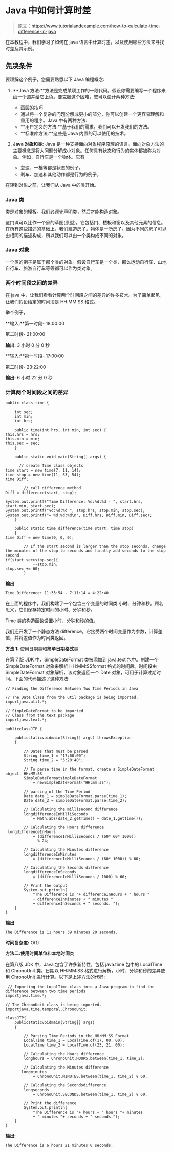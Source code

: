 # Java 中如何计算时差

> 原文：<https://www.tutorialandexample.com/how-to-calculate-time-difference-in-java>

在本教程中，我们学习了如何在 java 语言中计算时差，以及使用哪些方法来寻找时差及其示例。

## 先决条件

要理解这个例子，您需要熟悉以下 Java 编程概念:

1.  **Java 方法:**方法是完成某项工作的一段代码。假设你需要编写一个程序来画一个圆并给它上色。要克服这个困难，您可以设计两种方法:
    *   画圆的技巧
    *   通过将一个复杂的问题分解成更小的部分，你可以创建一个更容易理解和重用的程序。Java 中有两种方法:
    *   **用户定义的方法:**基于我们的需求，我们可以开发我们的方法。
    *   **标准库方法:**这些是 Java 内置的可以使用的技术。

2.  **Java 对象和类:** Java 是一种支持面向对象程序原理的语言。面向对象方法的主要概念是将大问题分解成小对象。任何具有状态和行为的实体都被称为对象。例如，自行车是一个物体。它有
    *   怠速、一档等都是状态的例子。
    *   刹车、加速和其他动作都是行为的例子。

在转到对象之前，让我们从 Java 中的类开始。

### Java 类

类是对象的模板。我们必须先声明类，然后才能构造对象。

这门课可以比作一个家的草图(原型)。它包括门、楼板和窗以及其他元素的信息。在所有这些描述的基础上，我们建造房子。物体是一所房子。因为不同的房子可以由相同的描述构成，所以我们可以由一个类构成不同的对象。

### Java 对象

一个类的例子是属于那个类的对象。假设自行车是一个类，那么运动自行车、山地自行车、旅游自行车等等都可以作为类对象。

### 两个时间段之间的差异

在 java 中，让我们看看计算两个时间段之间的差异的许多技术。为了简单起见，让我们假设给定的时间段是 HH:MM:SS 格式。

举个例子，

**输入:**第一时段- 18:00:00

第二时段- 21:00:00

**输出:** 3 小时 0 分 0 秒

**输入:**第一时段- 17:00:00

第二时段- 23:22:00

**输出:** 6 小时 22 分 0 秒

### 计算两个时间段之间的差异

```
public class time {

    int sec;
    int min;
    int hrs;

    public time(int hrs, int min, int sec) {
this.hrs = hrs;
this.min = min;
this.sec = sec;
    }

    public static void main(String[] args) {

      // create Time class objects
time start = new time(7, 11, 14);
time stop = new time(11, 33, 54);
time Diff;

        // call difference method
Diff = difference(start, stop);

System.out.printf("Time Difference: %d:%d:%d - ", start.hrs, start.min, start.sec);
System.out.printf("%d:%d:%d ", stop.hrs, stop.min, stop.sec);
System.out.printf("= %d:%d:%d\n", Diff.hrs, Diff.min, Diff.sec);
    }

    public static time difference(time start, time stop)
    {
time Diff = new time(0, 0, 0);

        // If the start second is larger than the stop seconds, change the minutes of the stop to seconds and finally add seconds to the stop second.
if(start.sec>stop.sec){
            --stop.min;
stop.sec += 60;
        } 
```

**输出**

```
Time Difference: 11:33:54 - 7:11:14 = 4:22:40
```

在上面的程序中，我们构建了一个包含三个变量的时间类:小时、分钟和秒。顾名思义，它们保存特定时间的小时、分钟和秒。

Time 类的构造函数设置小时、分钟和秒的值。

我们还开发了一个静态方法 difference，它接受两个时间变量作为参数，计算差值，并将差值作为时间类返回。

**方法 1:** 使用日期类和**简单日期格式**类

在第 7 版 JDK 中，SimpleDateFormat 类被添加到 java.text 包中。创建一个 SimpleDateFormat 对象来解析 HH:MM:SSformat 格式的时间段。时间段由 SimpleDateFormat 对象解析，该对象返回一个 Date 对象，可用于计算过期时间。下面的代码描述了这种方法:

```
// Finding the Difference Between Two Time Periods in Java

// The Date Class from the util package is being imported.
importjava.util.*;

// SimpleDateFormat to be imported
// Class from the text package
importjava.text.*;

publicclassJTP {

    publicstaticvoidmain(String[] args) throwsException
    {

        // Dates that must be parsed
        String time_1 = "17:00:00";
        String time_2 = "5:20:40";

        // To parse time in the format, create a SimpleDateFormat object. HH:MM:SS
        SimpleDateFormatsimpleDateFormat
            = newSimpleDateFormat("HH:mm:ss");

        // parsing of the Time Period
        Date date_1 = simpleDateFormat.parse(time_1);
        Date date_2 = simpleDateFormat.parse(time_2);

        // Calculating the millisecond difference
        longdifferenceInMilliSeconds
            = Math.abs(date_2.getTime() – date_1.getTime());

        // Calculating the Hours difference
 longdifferenceInHours
            = (differenceInMilliSeconds / (60* 60* 1000))
              % 24;

        // Calculating the Minutes difference
        longdifferenceInMinutes
            = (differenceInMilliSeconds / (60* 1000)) % 60;

        // Calculating the Seconds difference
        longdifferenceInSeconds
            = (differenceInMilliSeconds / 1000) % 60;

        // Print the output
        System.out.println(
            "The Difference is "+ differenceInHours + " hours "
            + differenceInMinutes + " minutes "
            + differenceInSeconds + " seconds. ");
    }
} 
```

**输出**

```
The Difference is 11 hours 39 minutes 20 seconds.
```

**时间复杂度:** O(1)

**方法二:**使用**时间单位**和**本地时间**类

在第八版 JDK 中，Java 包含了许多新特性，包括 java.time 包中的 LocalTime 和 ChronoUnit 类。日期以 HH:MM:SS 格式进行解析，小时、分钟和秒的差异使用 ChronoUnit 进行计算。以下是上述方法的代码:

```
 // Importing the LocalTime class into a Java program to find the difference between two time periods
importjava.time.*;

// The ChronoUnit class is being imported.
importjava.time.temporal.ChronoUnit;

classJTP{
    publicstaticvoidmain(String[] args)
    {

        // Parsing Time Periods in the HH:MM:SS Format
        LocalTime time_1 = LocalTime.of(17, 00, 00);
        LocalTime time_2 = LocalTime.of(23, 21, 00);

        // Calculating the Hours difference
        longhours = ChronoUnit.HOURS.between(time_1, time_2);

        // Calculating the Minutes difference
       longminutes             
            = ChronoUnit.MINUTES.between(time_1, time_2) % 60;

        // Calculating the Secondsdifference
        longseconds
            = ChronoUnit.SECONDS.between(time_1, time_2) % 60;

        // Print the difference
        System.out.println(
            "The Difference is "+ hours + " hours "+ minutes
            + " minutes "+ seconds + " seconds.");
    }
} 
```

**输出:**

```
The Difference is 6 hours 21 minutes 0 seconds.
```